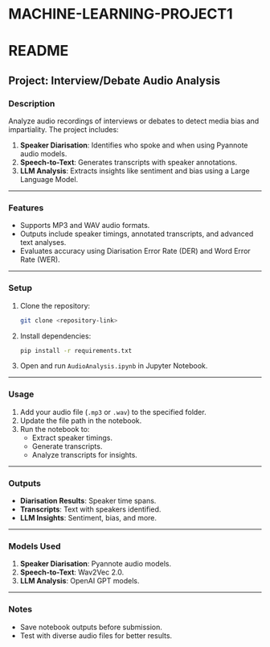 # MACHINE-LEARNING-PROJECT1


# README

## Project: Interview/Debate Audio Analysis

### Description
Analyze audio recordings of interviews or debates to detect media bias and impartiality. The project includes:
1. **Speaker Diarisation**: Identifies who spoke and when using Pyannote audio models.
2. **Speech-to-Text**: Generates transcripts with speaker annotations.
3. **LLM Analysis**: Extracts insights like sentiment and bias using a Large Language Model.

---

### Features
- Supports MP3 and WAV audio formats.
- Outputs include speaker timings, annotated transcripts, and advanced text analyses.
- Evaluates accuracy using Diarisation Error Rate (DER) and Word Error Rate (WER).

---

### Setup
1. Clone the repository:
   ```bash
   git clone <repository-link>
   ```
2. Install dependencies:
   ```bash
   pip install -r requirements.txt
   ```
3. Open and run `AudioAnalysis.ipynb` in Jupyter Notebook.

---

### Usage
1. Add your audio file (`.mp3` or `.wav`) to the specified folder.
2. Update the file path in the notebook.
3. Run the notebook to:
   - Extract speaker timings.
   - Generate transcripts.
   - Analyze transcripts for insights.

---

### Outputs
- **Diarisation Results**: Speaker time spans.
- **Transcripts**: Text with speakers identified.
- **LLM Insights**: Sentiment, bias, and more.

---

### Models Used
1. **Speaker Diarisation**: Pyannote audio models.
2. **Speech-to-Text**: Wav2Vec 2.0.
3. **LLM Analysis**: OpenAI GPT models.

---

### Notes
- Save notebook outputs before submission.
- Test with diverse audio files for better results.




